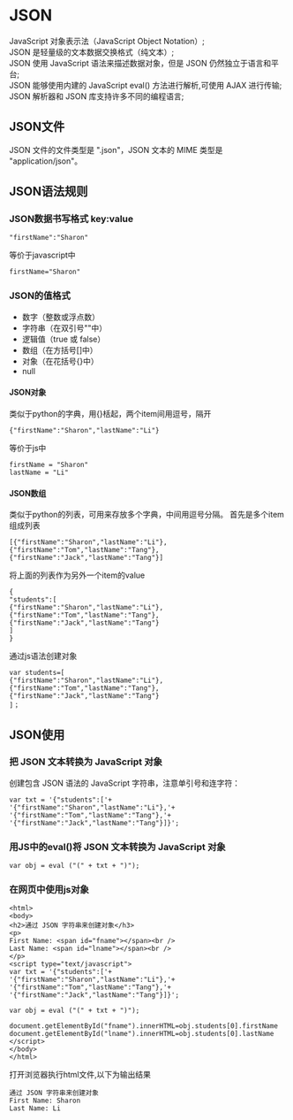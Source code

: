 # JSON 
JavaScript 对象表示法（JavaScript Object Notation）;</br>
JSON 是轻量级的文本数据交换格式（纯文本）;</br>
JSON 使用 JavaScript 语法来描述数据对象，但是 JSON 仍然独立于语言和平台;</br>
JSON 能够使用内建的 JavaScript eval() 方法进行解析,可使用 AJAX 进行传输;</br>
JSON 解析器和 JSON 库支持许多不同的编程语言;</br>

## JSON文件
JSON 文件的文件类型是 ".json"，JSON 文本的 MIME 类型是 "application/json"。

## JSON语法规则
### JSON数据书写格式 key:value
```
"firstName":"Sharon"
```
等价于javascript中
```
firstName="Sharon"
```

### JSON的值格式
* 数字（整数或浮点数）
* 字符串（在双引号""中）
* 逻辑值（true 或 false）
* 数组（在方括号[]中）
* 对象（在花括号{}中）
* null

#### JSON对象
类似于python的字典，用{}栝起，两个item间用逗号，隔开
```
{"firstName":"Sharon","lastName":"Li"}
```
等价于js中
```
firstName = "Sharon"
lastName = "Li"
```

#### JSON数组
类似于python的列表，可用来存放多个字典，中间用逗号分隔。
首先是多个item组成列表
```
[{"firstName":"Sharon","lastName":"Li"},{"firstName":"Tom","lastName":"Tang"},{"firstName":"Jack","lastName":"Tang"}]
```
将上面的列表作为另外一个item的value
```
{
"students":[
{"firstName":"Sharon","lastName":"Li"},
{"firstName":"Tom","lastName":"Tang"},
{"firstName":"Jack","lastName":"Tang"}
]
}
```
通过js语法创建对象
```
var students=[
{"firstName":"Sharon","lastName":"Li"},
{"firstName":"Tom","lastName":"Tang"},
{"firstName":"Jack","lastName":"Tang"}
]；
```

## JSON使用
### 把 JSON 文本转换为 JavaScript 对象
创建包含 JSON 语法的 JavaScript 字符串，注意单引号和连字符：
```
var txt = '{"students":['+
'{"firstName":"Sharon","lastName":"Li"},'+
'{"firstName":"Tom","lastName":"Tang"},'+
'{"firstName":"Jack","lastName":"Tang"}]}';
```
### 用JS中的eval()将 JSON 文本转换为 JavaScript 对象
```
var obj = eval ("(" + txt + ")");
```
### 在网页中使用js对象
```
<html>
<body>
<h2>通过 JSON 字符串来创建对象</h3>
<p>
First Name: <span id="fname"></span><br /> 
Last Name: <span id="lname"></span><br /> 
</p> 
<script type="text/javascript">
var txt = '{"students":['+
'{"firstName":"Sharon","lastName":"Li"},'+
'{"firstName":"Tom","lastName":"Tang"},'+
'{"firstName":"Jack","lastName":"Tang"}]}';

var obj = eval ("(" + txt + ")");

document.getElementById("fname").innerHTML=obj.students[0].firstName 
document.getElementById("lname").innerHTML=obj.students[0].lastName 
</script>
</body>
</html>
```
打开浏览器执行html文件,以下为输出结果
```
通过 JSON 字符串来创建对象
First Name: Sharon
Last Name: Li
```





